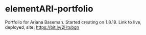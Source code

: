 # elementARI-portfolio
Portfolio for Ariana Baseman. Started creating on 1.8.19. 
Link to live, deployed, site:  https://bit.ly/2Htubgn


